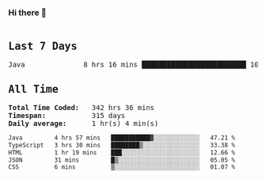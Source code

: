 ### Hi there 👋

<!--WakaTime-Start-->
<pre><h2>Last 7 Days</h2>Java              8 hrs 16 mins █████████████████████████ 100.00 %</br><h2>All Time</h2><strong>Total Time Coded:   </strong>342 hrs 36 mins</br><strong>Timespan:           </strong>315 days</br><strong>Daily average:      </strong>1 hr(s) 4 min(s)</pre>
<!--WakaTime-End-->

<!--START_SECTION:waka-->

```txt
Java         4 hrs 57 mins   ███████████▓░░░░░░░░░░░░░   47.21 %
TypeScript   3 hrs 30 mins   ████████▒░░░░░░░░░░░░░░░░   33.38 %
HTML         1 hr 19 mins    ███░░░░░░░░░░░░░░░░░░░░░░   12.66 %
JSON         31 mins         █▒░░░░░░░░░░░░░░░░░░░░░░░   05.05 %
CSS          6 mins          ▒░░░░░░░░░░░░░░░░░░░░░░░░   01.07 %
```

<!--END_SECTION:waka-->

 <!-- waka-box start -->
 <!-- waka-box end -->
